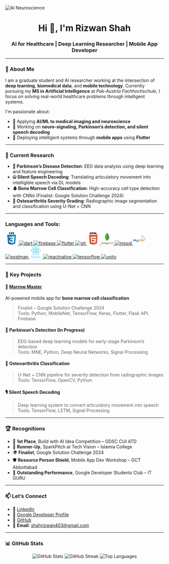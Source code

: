 ![AI Neuroscience](https://media.giphy.com/media/3o7aD2saalBwwftBIY/giphy.gif)

<h1 align="center">Hi 👋, I'm Rizwan Shah</h1>
<h3 align="center">AI for Healthcare | Deep Learning Researcher | Mobile App Developer</h3>

---

### 🧠 About Me

I am a graduate student and AI researcher working at the intersection of **deep learning**, **biomedical data**, and **mobile technology**. Currently pursuing my **MS in Artificial Intelligence** at *Pak-Austria Fachhochschule*, I focus on solving real-world healthcare problems through intelligent systems.

I'm passionate about:

- 🧬 Applying **AI/ML to medical imaging and neuroscience**
- 🧠 Working on **neuro-signaling, Parkinson’s detection, and silent speech decoding**
- 📱 Deploying intelligent systems through **mobile apps** using **Flutter**

---

### 🔬 Current Research

- **🧠 Parkinson’s Disease Detection**: EEG data analysis using deep learning and feature engineering
- **🤐 Silent Speech Decoding**: Translating articulatory movement into intelligible speech via DL models
- **🩸 Bone Marrow Cell Classification**: High-accuracy cell type detection with CNNs (Finalist: Google Solution Challenge 2024)
- **🦴 Osteoarthritis Severity Grading**: Radiographic image segmentation and classification using U-Net + CNN

---

<h3 align="left">Languages and Tools:</h3>
<p align="left"> <a href="https://www.w3schools.com/css/" target="_blank" rel="noreferrer"> <img src="https://raw.githubusercontent.com/devicons/devicon/master/icons/css3/css3-original-wordmark.svg" alt="css3" width="40" height="40"/> </a> <a href="https://dart.dev" target="_blank" rel="noreferrer"> <img src="https://www.vectorlogo.zone/logos/dartlang/dartlang-icon.svg" alt="dart" width="40" height="40"/> </a> <a href="https://firebase.google.com/" target="_blank" rel="noreferrer"> <img src="https://www.vectorlogo.zone/logos/firebase/firebase-icon.svg" alt="firebase" width="40" height="40"/> </a> <a href="https://flutter.dev" target="_blank" rel="noreferrer"> <img src="https://www.vectorlogo.zone/logos/flutterio/flutterio-icon.svg" alt="flutter" width="40" height="40"/> </a> <a href="https://git-scm.com/" target="_blank" rel="noreferrer"> <img src="https://www.vectorlogo.zone/logos/git-scm/git-scm-icon.svg" alt="git" width="40" height="40"/> </a> <a href="https://www.w3.org/html/" target="_blank" rel="noreferrer"> <img src="https://raw.githubusercontent.com/devicons/devicon/master/icons/html5/html5-original-wordmark.svg" alt="html5" width="40" height="40"/> </a> <a href="https://www.mongodb.com/" target="_blank" rel="noreferrer"> <img src="https://raw.githubusercontent.com/devicons/devicon/master/icons/mongodb/mongodb-original-wordmark.svg" alt="mongodb" width="40" height="40"/> </a> <a href="https://www.microsoft.com/en-us/sql-server" target="_blank" rel="noreferrer"> <img src="https://www.svgrepo.com/show/303229/microsoft-sql-server-logo.svg" alt="mssql" width="40" height="40"/> </a> <a href="https://www.mysql.com/" target="_blank" rel="noreferrer"> <img src="https://raw.githubusercontent.com/devicons/devicon/master/icons/mysql/mysql-original-wordmark.svg" alt="mysql" width="40" height="40"/> </a> <a href="https://postman.com" target="_blank" rel="noreferrer"> <img src="https://www.vectorlogo.zone/logos/getpostman/getpostman-icon.svg" alt="postman" width="40" height="40"/> </a> <a href="https://reactjs.org/" target="_blank" rel="noreferrer"> <img src="https://raw.githubusercontent.com/devicons/devicon/master/icons/react/react-original-wordmark.svg" alt="react" width="40" height="40"/> </a> <a href="https://reactnative.dev/" target="_blank" rel="noreferrer"> <img src="https://reactnative.dev/img/header_logo.svg" alt="reactnative" width="40" height="40"/> </a> <a href="https://www.tensorflow.org" target="_blank" rel="noreferrer"> <img src="https://www.vectorlogo.zone/logos/tensorflow/tensorflow-icon.svg" alt="tensorflow" width="40" height="40"/> </a> <a href="https://unity.com/" target="_blank" rel="noreferrer"> <img src="https://www.vectorlogo.zone/logos/unity3d/unity3d-icon.svg" alt="unity" width="40" height="40"/> </a> </p>

---

### 🚀 Key Projects

#### 📱 [Marrow Master](https://github.com/rizwanshah123/marrow_master)
AI-powered mobile app for **bone marrow cell classification**  
> Finalist – Google Solution Challenge 2024  
> Tools: Python, MobileNet, TensorFlow, Keras, Flutter, Flask API, Firebase

#### 🧠 Parkinson’s Detection (In Progress)
> EEG-based deep learning models for early-stage Parkinson’s detection  
> Tools: MNE, Python, Deep Neural Networks, Signal Processing

#### 🦴 Osteoarthritis Classification
> U-Net + CNN pipeline for severity detection from radiographic images  
> Tools: TensorFlow, OpenCV, Python

#### 🎙 Silent Speech Decoding
> Deep learning system to convert articulatory movement into speech  
> Tools: TensorFlow, LSTM, Signal Processing

---

### 🏆 Recognitions

- 🥇 **1st Place**, Build with AI Idea Competition – GDSC CUI ATD  
- 🏅 **Runner-Up**, SparkPitch at Tech Vision – Islamia College  
- 🌍 **Finalist**, Google Solution Challenge 2024  
- 🛡 **Resource Person Shield**, Mobile App Dev Workshop – GCT Abbottabad  
- 🏅 **Outstanding Performance**, Google Developer Students Club – IT GURU

---

### 📫 Let’s Connect

- 🔗 [LinkedIn](https://www.linkedin.com/in/rizwan-shah-a52a881b8)
- 💼 [Google Developer Profile](https://developers.google.com/profile/u/115786984999160473201)
- 🐙 [GitHub](https://github.com/rizwanshah123)
- 📧 **Email**: shahrizwan403@gmail.com

---

### 📊 GitHub Stats

<p align="center">
  <img src="https://github-readme-stats.vercel.app/api?username=rizwanshah123&show_icons=true&theme=default" alt="GitHub Stats" />
  <img src="https://github-readme-streak-stats.herokuapp.com/?user=rizwanshah123&theme=default" alt="GitHub Streak" />
  <img src="https://github-readme-stats.vercel.app/api/top-langs?username=rizwanshah123&layout=compact" alt="Top Languages" />
</p>
